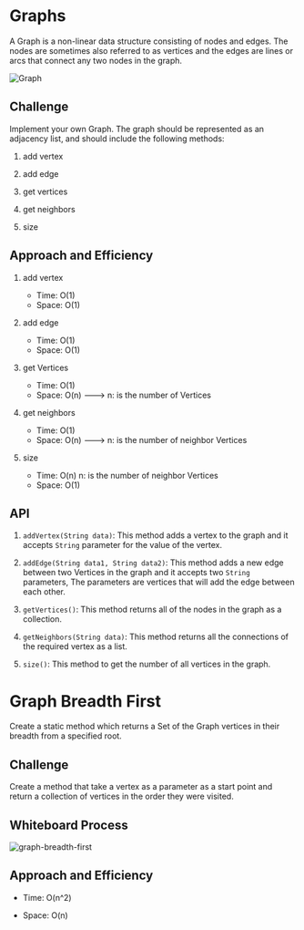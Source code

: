 # Graphs

A Graph is a non-linear data structure consisting of nodes and edges. The nodes are sometimes also referred to as vertices and the edges are lines or arcs that connect any two nodes in the graph.

![Graph](https://www.geeksforgeeks.org/wp-content/uploads/undirectedgraph.png)

## Challenge

Implement your own Graph. The graph should be represented as an adjacency list, and should include the following methods:

1. add vertex

2. add edge

3. get vertices

4. get neighbors

5. size

## Approach and Efficiency

1. add vertex

    * Time: O(1)
    * Space: O(1)

2. add edge

    * Time: O(1)
    * Space: O(1)

3. get Vertices

    * Time: O(1)
    * Space: O(n) ---> n: is the number of Vertices

4. get neighbors

    * Time: O(1)
    * Space: O(n) ---> n: is the number of neighbor Vertices

5. size

    * Time: O(n) n: is the number of neighbor Vertices
    * Space: O(1)

## API

1. `addVertex(String data)`: This method adds a vertex to the graph and it accepts `String` parameter for the value of the vertex.

2. `addEdge(String data1, String data2)`: This method adds a new edge between two Vertices in the graph and it accepts two `String` parameters, The parameters are vertices that will add the edge between each other.

3. `getVertices()`: This method returns all of the nodes in the graph as a collection.

4. `getNeighbors(String data)`: This method returns all the connections of the required vertex as a list.

5. `size()`: This method to get the number of all vertices in the graph.


# Graph Breadth First

Create a static method which returns a Set of the Graph vertices in their breadth from a specified root.

## Challenge

Create a method that take a vertex as a parameter as a start point and return a collection of vertices in the order they were visited.

## Whiteboard Process

![graph-breadth-first](/images/code-challeng-36.png)

## Approach and Efficiency

* Time: O(n^2)

* Space: O(n)